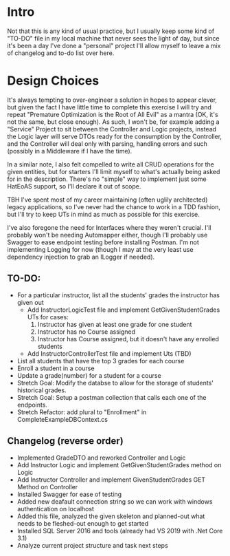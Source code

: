 # Intro

Not that this is any kind of usual practice, but I usually keep some kind of "TO-DO" file in my local machine that never sees the light of day, but since it's been a day I've done a "personal" project I'll allow myself to leave a mix of changelog and to-do list over here.

# Design Choices

It's always tempting to over-engineer a solution in hopes to appear clever, but given the fact I have little time to complete this exercise I will try and repeat "Premature Optimization is the Root of All Evil" as a mantra (OK, it's not the same, but close enough). As such, I won't be, for example adding a "Service" Project to sit between the Controller and Logic projects, instead the Logic layer will serve DTOs ready for the consumption by the Controller, and the Controller will deal only with parsing, handling errors and such (possibly in a Middleware if I have the time). 

In a similar note, I also felt compelled to write all CRUD operations for the given entities, but for starters I'll limit myself to what's actually being asked for in the description. There's no "simple" way to implement just some HatEoAS support, so I'll declare it out of scope.

TBH I've spent most of my career maintaining (often uglily architected) legacy applications, so I've never had the chance to work in a TDD fashion, but I'll try to keep UTs in mind as much as possible for this exercise.

I've also foregone the need for Interfaces where they weren't crucial. I'll probably won't be needing Automapper either, though I'll probably use Swagger to ease endpoint testing before installing Postman. I'm not implementing Logging for now (though I may at the very least use dependency injection to grab an ILogger if needed).


## TO-DO:

* For a particular instructor, list all the students' grades the instructor has given out
	- Add InstructorLogicTest file and implement GetGivenStudentGrades UTs for cases:
		1. Instructor has given at least one grade for one student
		2. Instructor has no Course assigned
		3. Instructor has Course assigned, but it doesn't have any enrolled students
	- Add InstructorControllerTest file and implement Uts (TBD)
* List all students that have the top 3 grades for each course
* Enroll a student in a course
* Update a grade(number) for a student for a course
* Stretch Goal: Modify the databse to allow for the storage of students' historical grades.
* Stretch Goal: Setup a postman collection that calls each one of the endpoints.
* Stretch Refactor: add plural to "Enrollment" in CompleteExampleDBContext.cs


## Changelog (reverse order)

- Implemented GradeDTO and reworked Controller and Logic
- Add Instructor Logic and implement GetGivenStudentGrades method on Logic	
- Add Instructor Controller and implement GivenStudentGrades GET Method on Controller 
- Installed Swagger for ease of testing
- Added new deafault connection string so we can work with windows authentication on localhost
- Added this file, analyzed the given skeleton and planned-out what needs to be fleshed-out enough to get started
- Installed SQL Server 2016 and tools (already had VS 2019 with .Net Core 3.1)
- Analyze current project structure and task next steps

